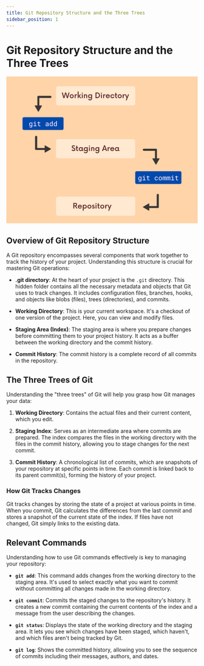 ```yaml
---
title: Git Repository Structure and the Three Trees
sidebar_position: 1
---
```


# Git Repository Structure and the Three Trees
![branching-img](/img/commit.png)

## Overview of Git Repository Structure

A Git repository encompasses several components that work together to track the history of your project. Understanding this structure is crucial for mastering Git operations:

- **.git directory**: At the heart of your project is the `.git` directory. This hidden folder contains all the necessary metadata and objects that Git uses to track changes. It includes configuration files, branches, hooks, and objects like blobs (files), trees (directories), and commits.

- **Working Directory**: This is your current workspace. It's a checkout of one version of the project. Here, you can view and modify files.

- **Staging Area (Index)**: The staging area is where you prepare changes before committing them to your project history. It acts as a buffer between the working directory and the commit history.

- **Commit History**: The commit history is a complete record of all commits in the repository.

## The Three Trees of Git

Understanding the "three trees" of Git will help you grasp how Git manages your data:

1. **Working Directory**: Contains the actual files and their current content, which you edit.

2. **Staging Index**: Serves as an intermediate area where commits are prepared. The index compares the files in the working directory with the files in the commit history, allowing you to stage changes for the next commit.

3. **Commit History**: A chronological list of commits, which are snapshots of your repository at specific points in time. Each commit is linked back to its parent commit(s), forming the history of your project.

### How Git Tracks Changes

Git tracks changes by storing the state of a project at various points in time. When you commit, Git calculates the differences from the last commit and stores a snapshot of the current state of the index. If files have not changed, Git simply links to the existing data.

## Relevant Commands

Understanding how to use Git commands effectively is key to managing your repository:

- **`git add`**: This command adds changes from the working directory to the staging area. It's used to select exactly what you want to commit without committing all changes made in the working directory.

- **`git commit`**: Commits the staged changes to the repository's history. It creates a new commit containing the current contents of the index and a message from the user describing the changes.

- **`git status`**: Displays the state of the working directory and the staging area. It lets you see which changes have been staged, which haven't, and which files aren't being tracked by Git.

- **`git log`**: Shows the committed history, allowing you to see the sequence of commits including their messages, authors, and dates.





